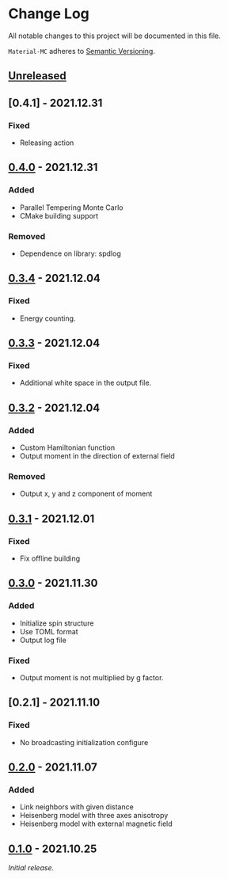 # Change Log
All notable changes to this project will be documented in this file.

`Material-MC` adheres to [Semantic Versioning](https://semver.org/).

## [Unreleased]

## [0.4.1] - 2021.12.31
### Fixed
- Releasing action

## [0.4.0] - 2021.12.31
### Added
- Parallel Tempering Monte Carlo
- CMake building support

### Removed
- Dependence on library: spdlog

## [0.3.4] - 2021.12.04
### Fixed
- Energy counting.

## [0.3.3] - 2021.12.04
### Fixed
- Additional white space in the output file.

## [0.3.2] - 2021.12.04
### Added
- Custom Hamiltonian function
- Output moment in the direction of external field

### Removed
- Output x, y and z component of moment

## [0.3.1] - 2021.12.01
### Fixed
- Fix offline building

## [0.3.0] - 2021.11.30
### Added
- Initialize spin structure
- Use TOML format
- Output log file

### Fixed
- Output moment is not multiplied by g factor.

## [0.2.1] - 2021.11.10
### Fixed
- No broadcasting initialization configure

## [0.2.0] - 2021.11.07
### Added
- Link neighbors with given distance
- Heisenberg model with three axes anisotropy
- Heisenberg model with external magnetic field

## [0.1.0] - 2021.10.25
_Initial release._

[Unreleased]: https://github.com/yaozhenghangma/Material-MC/blob/main/CHANGELOG.md
[0.4.0]: https://github.com/yaozhenghangma/Material-MC/releases/tag/0.4.0
[0.3.4]: https://github.com/yaozhenghangma/Material-MC/releases/tag/0.3.4
[0.3.3]: https://github.com/yaozhenghangma/Material-MC/releases/tag/0.3.3
[0.3.2]: https://github.com/yaozhenghangma/Material-MC/releases/tag/0.3.2
[0.3.1]: https://github.com/yaozhenghangma/Material-MC/releases/tag/0.3.1
[0.3.0]: https://github.com/yaozhenghangma/Material-MC/releases/tag/0.3.0
[0.2.0]: https://github.com/yaozhenghangma/Material-MC/releases/tag/0.2.1
[0.2.0]: https://github.com/yaozhenghangma/Material-MC/releases/tag/0.2.0
[0.1.0]: https://github.com/yaozhenghangma/Material-MC/releases/tag/0.1.0